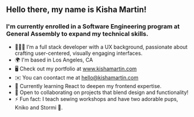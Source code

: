 ## Hello there, my name is Kisha Martin!

### I'm currently enrolled in a Software Engineering program at General Assembly to expand my technical skills.

- 👩🏽‍💻 I’m a full stack developer with a UX background, passionate about crafting user-centered, visually engaging interfaces.
- 🌍 I'm based in Los Angeles, CA
- 🖥️ Check out my portfolio at www.kishamartin.com
- ✉️ You can coontact me at hello@kishamartin.com
- 🧠 Currently learning React to deepen my frontend expertise.
- 🤝 Open to collaborating on projects that blend design and functionality!
- ⚡ Fun fact: I teach sewing workshops and have two adorable pups, Kniko and Stormi 🐶.

